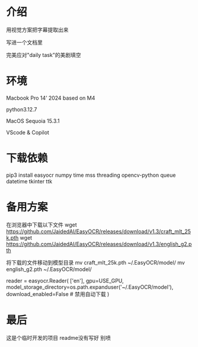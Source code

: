 # 介绍
用视觉方案把字幕提取出来

写进一个文档里

完美应对"daily task"的美剧填空



# 环境
Macbook Pro 14’ 2024 based on M4 

python3.12.7

MacOS Sequoia 15.3.1

VScode & Copilot



# 下载依赖
pip3 install easyocr numpy time mss threading opencv-python queue datetime tkinter ttk 



# 备用方案
在浏览器中下载以下文件
wget https://github.com/JaidedAI/EasyOCR/releases/download/v1.3/craft_mlt_25k.pth
wget https://github.com/JaidedAI/EasyOCR/releases/download/v1.3/english_g2.pth

将下载的文件移动到模型目录
mv craft_mlt_25k.pth ~/.EasyOCR/model/
mv english_g2.pth ~/.EasyOCR/model/


reader = easyocr.Reader(
    ['en'],
    gpu=USE_GPU,
    model_storage_directory=os.path.expanduser('~/.EasyOCR/model'),
    download_enabled=False  # 禁用自动下载
)





# 最后
这是个临时开发的项目
readme没有写好
别喷

